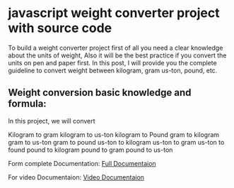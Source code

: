 <h1>javascript weight converter project with source code</h1>

To build a weight converter project first of all you need a clear knowledge about the units of weight, Also it will be the best practice if you convert the units on pen and paper first. In this post, I will provide you the complete guideline to convert weight between kilogram, gram us-ton,  pound, etc. 

<h2>Weight conversion basic knowledge and formula:</h2>

In this project, we will convert  

Kilogram to gram
kilogram to us-ton
kilogram to Pound
gram to kilogram
gram to us-ton
gram to pound
us-ton to kilogram
us-ton to gram
us-ton to found
pound to kilogram
pound to gram
pound to us-ton



Form complete Documentation: <a href="https://www.insidethediv.com/javascript-weight-converter-project">Full Documentaion</a>

For video Documentaion: <a href="https://www.insidethediv.com/javascript-weight-converter-project">Video Documentaion</a>
